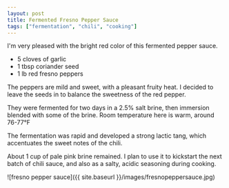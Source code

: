 ```yaml
---
layout: post
title: Fermented Fresno Pepper Sauce
tags: ["fermentation", "chili", "cooking"]
---
```


I'm very pleased with the bright red color of this fermented pepper sauce.

- 5 cloves of garlic
- 1 tbsp coriander seed
- 1 lb red fresno peppers

The peppers are mild and sweet, with a pleasant fruity heat. I decided to leave the seeds in to balance the sweetness of the red pepper.

They were fermented for two days in a 2.5% salt brine, then immersion blended with some of the brine. Room temperature here is warm, around 76-77&deg;F

The fermentation was rapid and developed a strong lactic tang, which accentuates the sweet notes of the chili.

About 1 cup of pale pink brine remained. I plan to use it to kickstart the next batch of chili sauce, and also as a salty, acidic seasoning during cooking.

![fresno pepper sauce]({{ site.baseurl }}/images/fresnopeppersauce.jpg)
